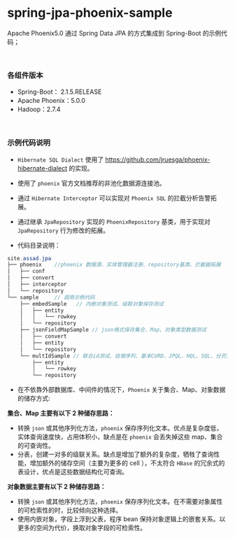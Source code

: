 # spring-jpa-phoenix-sample

Apache Phoenix5.0 通过 Spring Data JPA 的方式集成到 Spring-Boot 的示例代码；

<br>

### 各组件版本

* Spring-Boot： 2.1.5.RELEASE
* Apache Phoenix：5.0.0
* Hadoop：2.7.4

<br>

### 示例代码说明 

* `Hibernate SQL Dialect` 使用了 https://github.com/jruesga/phoenix-hibernate-dialect  的实现。

* 使用了 `phoenix` 官方文档推荐的非池化数据源连接池。
* 通过 `Hibernate Interceptor` 可以实现对 `Phoenix SQL` 的拦截分析告警拓展。
* 通过继承  `JpaRepository` 实现的 `PhoenixRepository` 基类，用于实现对 `JpaRepository` 行为修改的拓展。

* 代码目录说明：

```java
site.assad.jpa
├── phoenix    //phoenix 数据源、实体管理器注册、repository基类、拦截器拓展
│   ├── conf
│   ├── convert
│   ├── interceptor
│   └── repository
└── sample     // 调用示例代码
    ├── embedSample   // 内嵌对象测试、级联对象保存测试
    │   ├── entity
    │   │   └── rowkey
    │   └── repository
    ├── jsonFieldMapSample // json格式保存集合、Map、对象类型数据测试
    │   ├── convert
    │   ├── entity
    │   └── repository
    └── multIdSample // 联合id测试、自增序列、基本CURD、JPQL、HQL、SQL、分页查询、强制索引查询测试
        ├── entity
        │   └── rowkey
        └── repository
```

* 在不依靠外部数据库、中间件的情况下，`Phoenix` 关于集合、Map、对象数据的储存方式:    
  
**集合、Map 主要有以下 2 种储存思路：**
  
  * 转换 `json` 或其他序列化方法，`phoenix` 保存序列化文本。优点是复杂度低，实体查询速度快，占用体积小，缺点是在 `phoenix` 会丢失掉这些 map、集合的可查询性。
* 分表，创建一对多的级联关系。缺点是增加了额外的复杂度，牺牲了查询性能，增加额外的储存空间（主要为更多的 cell ），不太符合 `HBase` 的冗余式的表设计，优点是这些数据结构化可查询。
  
**对象数据主要有以下 2 种储存思路：**
  
  * 转换 `json` 或其他序列化方法，`phoenix` 保存序列化文本。在不需要对象属性的可检索性的时，比较倾向这种选择。
  * 使用内嵌对象，字段上浮到父表，程序 bean 保持对象逻辑上的嵌套关系。以更多的空间为代价，换取对象字段的可检索性。

